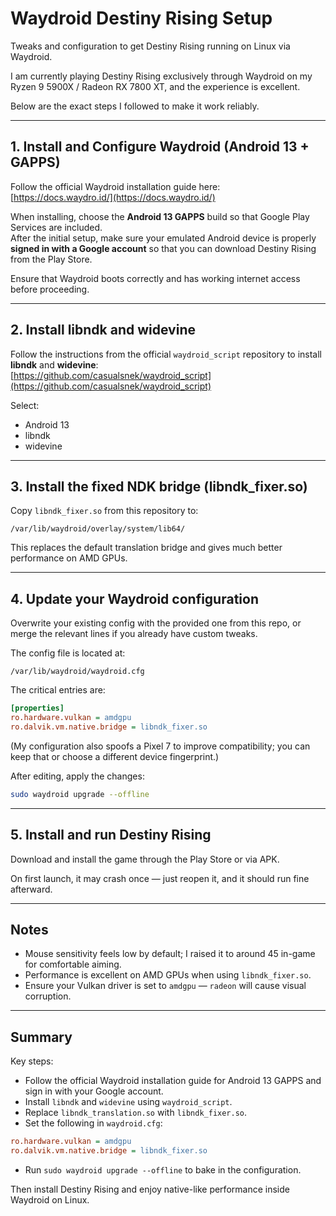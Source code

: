 # Waydroid Destiny Rising Setup

Tweaks and configuration to get Destiny Rising running on Linux via Waydroid.

I am currently playing Destiny Rising exclusively through Waydroid on my Ryzen 9 5900X / Radeon RX 7800 XT, and the experience is excellent.

Below are the exact steps I followed to make it work reliably.

---

## 1. Install and Configure Waydroid (Android 13 + GAPPS)

Follow the official Waydroid installation guide here:  
[https://docs.waydro.id/](https://docs.waydro.id/)

When installing, choose the **Android 13 GAPPS** build so that Google Play Services are included.  
After the initial setup, make sure your emulated Android device is properly **signed in with a Google account** so that you can download Destiny Rising from the Play Store.

Ensure that Waydroid boots correctly and has working internet access before proceeding.

---

## 2. Install libndk and widevine

Follow the instructions from the official `waydroid_script` repository to install **libndk** and **widevine**:  
[https://github.com/casualsnek/waydroid_script](https://github.com/casualsnek/waydroid_script)

Select:
- Android 13
- libndk
- widevine

---

## 3. Install the fixed NDK bridge (libndk_fixer.so)

Copy `libndk_fixer.so` from this repository to:

```
/var/lib/waydroid/overlay/system/lib64/
```

This replaces the default translation bridge and gives much better performance on AMD GPUs.

---

## 4. Update your Waydroid configuration

Overwrite your existing config with the provided one from this repo, or merge the relevant lines if you already have custom tweaks.

The config file is located at:

```
/var/lib/waydroid/waydroid.cfg
```

The critical entries are:

```ini
[properties]
ro.hardware.vulkan = amdgpu
ro.dalvik.vm.native.bridge = libndk_fixer.so
```

(My configuration also spoofs a Pixel 7 to improve compatibility; you can keep that or choose a different device fingerprint.)

After editing, apply the changes:

```bash
sudo waydroid upgrade --offline
```

---

## 5. Install and run Destiny Rising

Download and install the game through the Play Store or via APK.

On first launch, it may crash once — just reopen it, and it should run fine afterward.

---

## Notes

- Mouse sensitivity feels low by default; I raised it to around 45 in-game for comfortable aiming.
- Performance is excellent on AMD GPUs when using `libndk_fixer.so`.
- Ensure your Vulkan driver is set to `amdgpu` — `radeon` will cause visual corruption.

---

## Summary

Key steps:

- Follow the official Waydroid installation guide for Android 13 GAPPS and sign in with your Google account.
- Install `libndk` and `widevine` using `waydroid_script`.
- Replace `libndk_translation.so` with `libndk_fixer.so`.
- Set the following in `waydroid.cfg`:

```ini
ro.hardware.vulkan = amdgpu
ro.dalvik.vm.native.bridge = libndk_fixer.so
```

- Run `sudo waydroid upgrade --offline` to bake in the configuration.

Then install Destiny Rising and enjoy native-like performance inside Waydroid on Linux.

